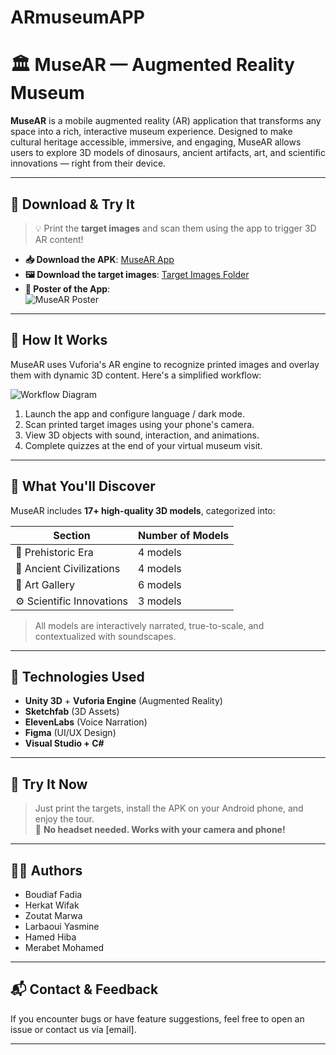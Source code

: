 # ARmuseumAPP
# 🏛️ MuseAR — Augmented Reality Museum

**MuseAR** is a mobile augmented reality (AR) application that transforms any space into a rich, interactive museum experience. Designed to make cultural heritage accessible, immersive, and engaging, MuseAR allows users to explore 3D models of dinosaurs, ancient artifacts, art, and scientific innovations — right from their device.

---

## 📲 Download & Try It

> 💡 Print the **target images** and scan them using the app to trigger 3D AR content!

- **📥 Download the APK**: [MuseAR App](https://your-download-link.com)  
- **🖼️ Download the target images**: [Target Images Folder](https://your-target-images-folder.com)  
- **🧾 Poster of the App**:  
  ![MuseAR Poster](./assets/musear-poster.png)

---

## 🧭 How It Works

MuseAR uses Vuforia's AR engine to recognize printed images and overlay them with dynamic 3D content. Here's a simplified workflow:

![Workflow Diagram](./assets/workflow-diagram.png)

1. Launch the app and configure language / dark mode.
2. Scan printed target images using your phone's camera.
3. View 3D objects with sound, interaction, and animations.
4. Complete quizzes at the end of your virtual museum visit.

---

## 🧠 What You'll Discover

MuseAR includes **17+ high-quality 3D models**, categorized into:

| Section                  | Number of Models |
|--------------------------|------------------|
| 🦖 Prehistoric Era       | 4 models         |
| 🏺 Ancient Civilizations | 4 models         |
| 🎨 Art Gallery           | 6 models         |
| ⚙️ Scientific Innovations | 3 models         |

> All models are interactively narrated, true-to-scale, and contextualized with soundscapes.

---

## 🧩 Technologies Used

- **Unity 3D** + **Vuforia Engine** (Augmented Reality)
- **Sketchfab** (3D Assets)
- **ElevenLabs** (Voice Narration)
- **Figma** (UI/UX Design)
- **Visual Studio + C#**

---

## 📌 Try It Now

> Just print the targets, install the APK on your Android phone, and enjoy the tour.  
> 📢 **No headset needed. Works with your camera and phone!**

---

## 🧑‍💻 Authors

- Boudiaf Fadia  
- Herkat Wifak  
- Zoutat Marwa  
- Larbaoui Yasmine  
- Hamed Hiba  
- Merabet Mohamed  

---

## 📬 Contact & Feedback

If you encounter bugs or have feature suggestions, feel free to open an issue or contact us via [email].

---

